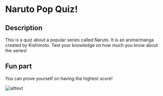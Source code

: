 # Naruto Pop Quiz!

## Description

This is a quiz about a popular series called Naruto. It is an anime/manga created by Kishimoto. Test your knowledge on how much you know about the series!

## Fun part

You can prove yourself on having the highest score!

![alttext](https://imgur.com/a/Emh6Ih7)

